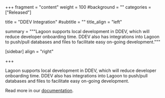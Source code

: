 +++
fragment = "content"
weight = 100
#background = ""
categories = ["Released"]

title = "DDEV Integration"
#subtitle = ""
title_align = "left"

summary = """Lagoon supports local development in DDEV, which will reduce developer onboarding time. DDEV also has integrations into Lagoon to push/pull databases and files to facilitate easy on-going development."""

[sidebar]
  align = "right"

+++

Lagoon supports local development in DDEV, which will reduce developer onboarding time. DDEV also has integrations into Lagoon to push/pull databases and files to facilitate easy on-going development.

Read more in our [documentation](https://docs.lagoon.sh/lagoon/using-lagoon-the-basics/local-development-environments).